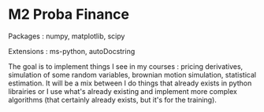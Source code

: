 # M2 Proba Finance

<p> Packages : numpy, matplotlib, scipy </p>
<p> Extensions : ms-python, autoDocstring </p>

The goal is to implement things I see in my courses : pricing derivatives, simulation of some random variables, brownian motion simulation, statistical estimation. It will be a mix between I do things that already exists in python librairies or I use what's already existing and implement more complex algorithms (that certainly already exists, but it's for the training).
